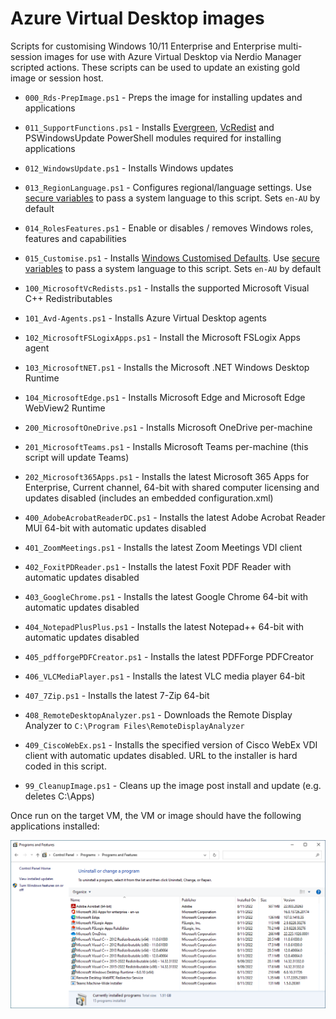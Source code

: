 # Azure Virtual Desktop images

Scripts for customising Windows 10/11 Enterprise and Enterprise multi-session images for use with Azure Virtual Desktop via Nerdio Manager scripted actions. These scripts can be used to update an existing gold image or session host.

* `000_Rds-PrepImage.ps1` - Preps the image for installing updates and applications
* `011_SupportFunctions.ps1` - Installs [Evergreen](https://stealthpuppy.com/evergreen), [VcRedist](https://vcredist.com) and PSWindowsUpdate PowerShell modules required for installing applications
* `012_WindowsUpdate.ps1` - Installs Windows updates
* `013_RegionLanguage.ps1` - Configures regional/language settings. Use [secure variables](https://nmw.zendesk.com/hc/en-us/articles/4731671517335-Scripted-Actions-Global-Secure-Variables) to pass a system language to this script. Sets `en-AU` by default
* `014_RolesFeatures.ps1` - Enable or disables / removes Windows roles, features and capabilities
* `015_Customise.ps1` - Installs [Windows Customised Defaults](https://stealthpuppy.com/image-customise). Use [secure variables](https://nmw.zendesk.com/hc/en-us/articles/4731671517335-Scripted-Actions-Global-Secure-Variables) to pass a system language to this script. Sets `en-AU` by default
* `100_MicrosoftVcRedists.ps1` - Installs the supported Microsoft Visual C++ Redistributables
* `101_Avd-Agents.ps1` - Installs Azure Virtual Desktop agents
* `102_MicrosoftFSLogixApps.ps1` - Install the Microsoft FSLogix Apps agent
* `103_MicrosoftNET.ps1` - Installs the Microsoft .NET Windows Desktop Runtime
* `104_MicrosoftEdge.ps1` - Installs Microsoft Edge and Microsoft Edge WebView2 Runtime

* `200_MicrosoftOneDrive.ps1` - Installs Microsoft OneDrive per-machine
* `201_MicrosoftTeams.ps1` - Installs Microsoft Teams per-machine (this script will update Teams)
* `202_Microsoft365Apps.ps1` - Installs the latest Microsoft 365 Apps for Enterprise, Current channel, 64-bit with shared computer licensing and updates disabled (includes an embedded configuration.xml)

* `400_AdobeAcrobatReaderDC.ps1` - Installs the latest Adobe Acrobat Reader MUI 64-bit with automatic updates disabled
* `401_ZoomMeetings.ps1` - Installs the latest Zoom Meetings VDI client
* `402_FoxitPDReader.ps1` - Installs the latest Foxit PDF Reader with automatic updates disabled
* `403_GoogleChrome.ps1` - Installs the latest Google Chrome 64-bit with automatic updates disabled
* `404_NotepadPlusPlus.ps1` - Installs the latest Notepad++ 64-bit with automatic updates disabled
* `405_pdfforgePDFCreator.ps1` - Installs the latest PDFForge PDFCreator
* `406_VLCMediaPlayer.ps1` - Installs the latest VLC media player 64-bit
* `407_7Zip.ps1` - Installs the latest 7-Zip 64-bit
* `408_RemoteDesktopAnalyzer.ps1` - Downloads the Remote Display Analyzer to `C:\Program Files\RemoteDisplayAnalyzer`
* `409_CiscoWebEx.ps1` - Installs the specified version of Cisco WebEx VDI client with automatic updates disabled. URL to the installer is hard coded in this script.

* `99_CleanupImage.ps1` - Cleans up the image post install and update (e.g. deletes C:\Apps)

Once run on the target VM, the VM or image should have the following applications installed:

![Applications installed into the VM/image](apps.png)
